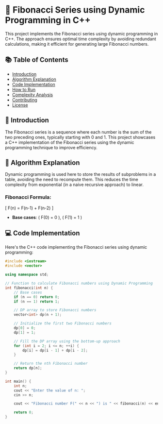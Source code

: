 # 🚀 Fibonacci Series using Dynamic Programming in C++

This project implements the Fibonacci series using dynamic programming in C++. The approach ensures optimal time complexity by avoiding redundant calculations, making it efficient for generating large Fibonacci numbers.

## 📚 Table of Contents

- [Introduction](#-introduction)
- [Algorithm Explanation](#-algorithm-explanation)
- [Code Implementation](#-code-implementation)
- [How to Run](#-how-to-run)
- [Complexity Analysis](#-complexity-analysis)
- [Contributing](#-contributing)
- [License](#-license)

## 🌟 Introduction

The Fibonacci series is a sequence where each number is the sum of the two preceding ones, typically starting with 0 and 1. This project showcases a C++ implementation of the Fibonacci series using the dynamic programming technique to improve efficiency.

## 🧠 Algorithm Explanation

Dynamic programming is used here to store the results of subproblems in a table, avoiding the need to recompute them. This reduces the time complexity from exponential (in a naive recursive approach) to linear.

### Fibonacci Formula:
\[ F(n) = F(n-1) + F(n-2) \]
- **Base cases**: \( F(0) = 0 \), \( F(1) = 1 \)

## 💻 Code Implementation

Here's the C++ code implementing the Fibonacci series using dynamic programming:

```cpp
#include <iostream>
#include <vector>

using namespace std;

// Function to calculate Fibonacci numbers using Dynamic Programming
int fibonacci(int n) {
    // Base cases
    if (n == 0) return 0;
    if (n == 1) return 1;

    // DP array to store Fibonacci numbers
    vector<int> dp(n + 1);

    // Initialize the first two Fibonacci numbers
    dp[0] = 0;
    dp[1] = 1;

    // Fill the DP array using the bottom-up approach
    for (int i = 2; i <= n; ++i) {
        dp[i] = dp[i - 1] + dp[i - 2];
    }

    // Return the nth Fibonacci number
    return dp[n];
}

int main() {
    int n;
    cout << "Enter the value of n: ";
    cin >> n;

    cout << "Fibonacci number F(" << n << ") is " << fibonacci(n) << endl;

    return 0;
}
